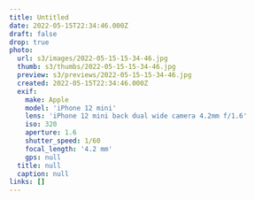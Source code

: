 ```yaml
---
title: Untitled
date: 2022-05-15T22:34:46.000Z
draft: false
drop: true
photo:
  url: s3/images/2022-05-15-15-34-46.jpg
  thumb: s3/thumbs/2022-05-15-15-34-46.jpg
  preview: s3/previews/2022-05-15-15-34-46.jpg
  created: 2022-05-15T22:34:46.000Z
  exif:
    make: Apple
    model: 'iPhone 12 mini'
    lens: 'iPhone 12 mini back dual wide camera 4.2mm f/1.6'
    iso: 320
    aperture: 1.6
    shutter_speed: 1/60
    focal_length: '4.2 mm'
    gps: null
  title: null
  caption: null
links: []
---
```

